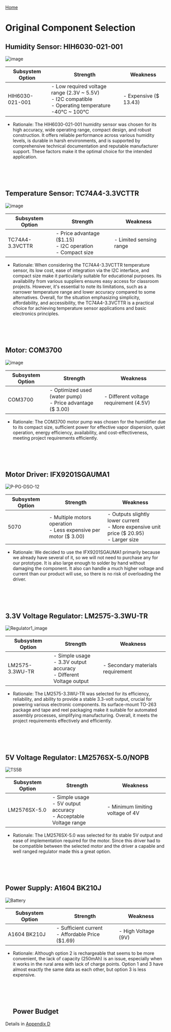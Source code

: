 [Home](/index.md)

# **Original Component Selection**


## Humidity Sensor: HIH6030-021-001
![image](https://github.com/Team-309-Weather-Station/EGR314-Spring2024-Team309.github.io/assets/157083379/f24cfb36-72c6-4fa4-8e4c-9128501e0bad)

| Subsystem Option | Strength | Weakness |
|----------|----------|----------|
| HIH6030-021-001 | - Low required voltage range (2.3V ~ 5.5V) <br> - I2C compatible <br> - Operating temperature -40°C ~ 100°C  | - Expensive ($ 13.43) |

* Rationale: 
The HIH6030-021-001 humidity sensor was chosen for its high accuracy, wide operating range, compact design, and robust construction. It offers reliable performance across various humidity levels, is durable in harsh environments, and is supported by comprehensive technical documentation and reputable manufacturer support. These factors make it the optimal choice for the intended application.


  <br>
  <br>
  <br>

## Temperature Sensor: TC74A4-3.3VCTTR
![image](https://github.com/Team-309-Weather-Station/EGR314-Spring2024-Team309.github.io/assets/157083379/30224660-a336-4b5d-ab6f-39bdf9f647af)

| Subsystem Option | Strength | Weakness |
|----------|----------|----------|
| TC74A4-3.3VCTTR | - Price advantage ($1.15) <br> - I2C operation <br> - Compact size  | - Limited sensing range |

* Rationale: When considering the TC74A4-3.3VCTTR temperature sensor, its low cost, ease of integration via the I2C interface, and compact size make it particularly suitable for educational purposes. Its availability from various suppliers ensures easy access for classroom projects. However, it's essential to note its limitations, such as a narrower temperature range and lower accuracy compared to some alternatives. Overall, for the situation emphasizing simplicity, affordability, and accessibility, the TC74A4-3.3VCTTR is a practical choice for achieving temperature sensor applications and basic electronics principles.

  <br>
  <br>
  <br>
## Motor: COM3700
![image](https://github.com/Team-309-Weather-Station/EGR314-Spring2024-Team309.github.io/assets/157083379/b735978e-1274-4216-ba37-75f864b788ba)

| Subsystem Option | Strength | Weakness |
|----------|----------|----------|
| COM3700 | - Optimized used (water pump) <br> - Price advantage ($ 3.00)  | - Different voltage requirement (4.5V) |

* Rationale: 
The COM3700 motor pump was chosen for the humidifier due to its compact size, sufficient power for effective vapor dispersion, quiet operation, energy efficiency, availability, and cost-effectiveness, meeting project requirements efficiently.


  <br>
  <br>
  <br>
## Motor Driver: IFX9201SGAUMA1
![P-PG-DSO-12](https://github.com/Team-309-Weather-Station/EGR314-Spring2024-Team309.github.io/assets/157051756/84ac50de-2263-4a08-88df-7c9a837b23b7)

| Subsystem Option | Strength | Weakness |
|----------|----------|----------|
| 5070 | - Multiple motors operation <br> - Less expensive per motor ($ 3.00)  | - Outputs slightly lower current <br> - More expensive unit price ($ 20.95) <br> - Larger size |

* Rationale: We decided to use the IFX9201SGAUMA1 primarily because we already have several of it, so we will not need to purchase any for our prototype. It is also large enough to solder by hand without damaging the component. It also can handle a much higher voltage and current than our product will use, so there is no risk of overloading the driver.

  
  
  <br>
  <br>
  <br>
  
## 3.3V Voltage Regulator: LM2575-3.3WU-TR
![Regulator1_image](https://github.com/Team-309-Weather-Station/EGR314-Spring2024-Team309.github.io/assets/157083379/5796ab92-032a-41f8-90e5-50b22ac70bee)

| Subsystem Option | Strength | Weakness |
|----------|----------|----------|
| LM2575-3.3WU-TR | - Simple usage <br> - 3.3V output accuracy <br> - Different Voltage output | - Secondary materials requirement |

* Rationale: 
The LM2575-3.3WU-TR was selected for its efficiency, reliability, and ability to provide a stable 3.3-volt output, crucial for powering various electronic components. Its surface-mount TO-263 package and tape and reel packaging make it suitable for automated assembly processes, simplifying manufacturing. Overall, it meets the project requirements effectively and efficiently.

 
  <br>
  <br>
  <br>
  
## 5V Voltage Regulator: LM2576SX-5.0/NOPB
![TS5B](https://github.com/Team-309-Hydro-Pro/EGR314-Spring2024-Team309.github.io/assets/84349229/3d84b38f-868f-42b9-990a-46b6ff450d7a)


| Subsystem Option | Strength | Weakness |
|----------|----------|----------|
| LM2576SX-5.0 | - Simple usage <br> - 5V output accuracy <br> - Acceptable Voltage range | - Minimum limiting voltage of 4V |

* Rationale: 
The LM2576SX-5.0 was selected for its stable 5V output and ease of implementation required for the motor. Since this driver had to be compatible between the selected motor and the driver a capable and well ranged regulator made this a great option.

  <br>
  <br>
  <br>
## Power Supply: A1604 BK210J
![Battery](https://github.com/Team-309-Weather-Station/EGR314-Spring2024-Team309.github.io/assets/157083379/92e356b3-3811-432b-a5c3-394f82a8db0c)


| Subsystem Option | Strength | Weakness |
|----------|----------|----------|
| A1604 BK210J | - Sufficient current <br> - Affordable Price ($1.69) | - High Voltage (9V) |

* Rationale: 
Although option 2 is rechargeable that seems to be more convenient, the lack of capacity (250mAh) is an issue, especially when it works in the rural area with lack of charge points. Option 1 and 3 have almost exactly the same data as each other, but option 3 is less expensive.


  <br>
  <br>
  <br>

  ## Power Budget
Details in [Appendix D](Appendix_D.md)
